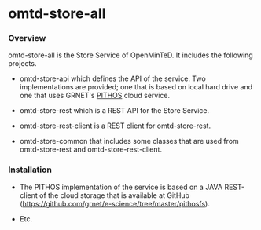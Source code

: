 # omtd-store-all #

### Overview ###

omtd-store-all is the Store Service of OpenMinTeD. It includes the following projects.

* omtd-store-api which defines the API of the service. Two implementations are provided; one that is based on local hard drive and one that uses GRNET's [PITHOS](https://okeanos.grnet.gr/services/pithos/) cloud service.
  
* omtd-store-rest which is a REST API for the Store Service.

* omtd-store-rest-client is a REST client for omtd-store-rest.

* omtd-store-common that includes some classes that are used from omtd-store-rest and omtd-store-rest-client.   

### Installation ###

* The PITHOS implementation of the service is based on a JAVA REST-client of the cloud storage that
is available at GitHub (https://github.com/grnet/e-science/tree/master/pithosfs).
   
* Etc.

